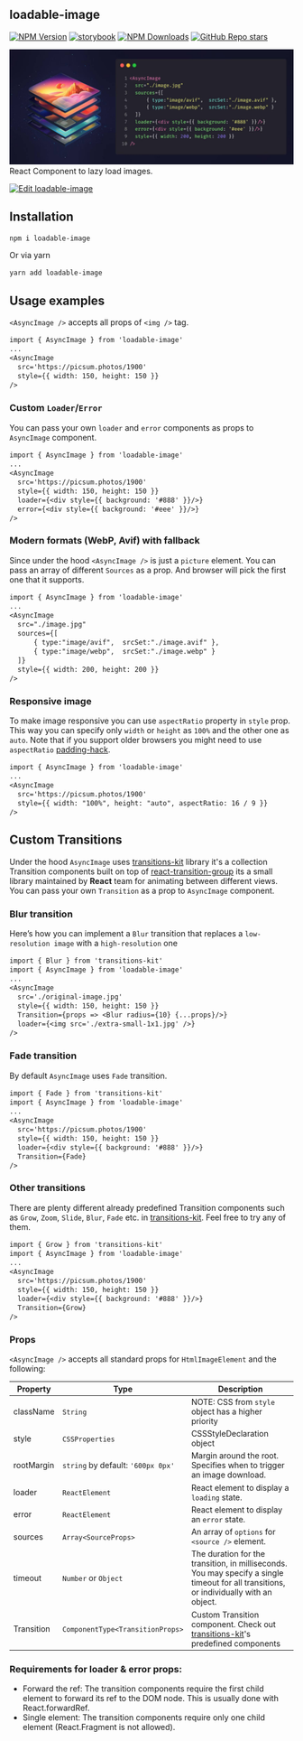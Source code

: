 ## loadable-image

[![NPM Version](https://img.shields.io/npm/v/loadable-image)](https://www.npmjs.com/package/loadable-image)
[![storybook](https://img.shields.io/badge/Storybook-FF4785?logo=storybook&logoColor=white)](https://denchiklut.github.io/loadable-image)
[![NPM Downloads](https://img.shields.io/npm/dw/loadable-image)](https://www.npmjs.com/package/loadable-image)
[![GitHub Repo stars](https://img.shields.io/github/stars/denchiklut/loadable-image)](https://github.com/denchiklut/loadable-image)


<img src="https://github.com/denchiklut/loadable-image/blob/main/public/cover.jpg?raw=true" alt="..." /> React Component to lazy load images.

[![Edit loadable-image](https://codesandbox.io/static/img/play-codesandbox.svg)](https://codesandbox.io/s/loadable-image-ci4440?fontsize=14&hidenavigation=1&theme=dark)

## Installation
 ```
 npm i loadable-image
 ```
Or via yarn
```
yarn add loadable-image
```

## Usage examples
`<AsyncImage />` accepts all props of `<img />` tag.
```tsx
import { AsyncImage } from 'loadable-image'
...
<AsyncImage
  src='https://picsum.photos/1900'
  style={{ width: 150, height: 150 }}
/>
```

### Custom `Loader`/`Error`
You can pass your own `loader` and `error` components as props to `AsyncImage` component.
```tsx
import { AsyncImage } from 'loadable-image'
...
<AsyncImage
  src='https://picsum.photos/1900'
  style={{ width: 150, height: 150 }}
  loader={<div style={{ background: '#888' }}/>}
  error={<div style={{ background: '#eee' }}/>}
/>
```

### Modern formats (WebP, Avif) with fallback
Since under the hood `<AsyncImage />` is just a `picture` element. You can pass an array of different `Sources` as a prop. And browser will pick the first one that it supports.
```tsx
import { AsyncImage } from 'loadable-image'
...
<AsyncImage
  src="./image.jpg"
  sources={[ 
      { type:"image/avif",  srcSet:"./image.avif" }, 
      { type:"image/webp",  srcSet:"./image.webp" } 
  ]}
  style={{ width: 200, height: 200 }}
/>
```

### Responsive image
To make image responsive you can use `aspectRatio` property in `style` prop. This way you can specify only `width` or `height` as `100%` and the other one as `auto`.
Note that if you support older browsers you might need to use `aspectRatio` [padding-hack](https://nikitahl.com/css-aspect-ratio).
```tsx
import { AsyncImage } from 'loadable-image'
...
<AsyncImage
  src='https://picsum.photos/1900'
  style={{ width: "100%", height: "auto", aspectRatio: 16 / 9 }}
/>
```

## Custom Transitions
Under the hood `AsyncImage` uses [transitions-kit](https://github.com/denchiklut/transitions-kit) library
it's a collection Transition components built on top of [react-transition-group](https://github.com/reactjs/react-transition-group) its a small library maintained by **React** team for animating between different views.
You can pass your own `Transition` as a prop to `AsyncImage` component.

### Blur transition
Here’s how you can implement a `Blur` transition that replaces a `low-resolution image` with a `high-resolution` one
```tsx
import { Blur } from 'transitions-kit'
import { AsyncImage } from 'loadable-image'
...
<AsyncImage
  src='./original-image.jpg'
  style={{ width: 150, height: 150 }}
  Transition={props => <Blur radius={10} {...props}/>}
  loader={<img src='./extra-small-1x1.jpg' />}
/>
```

### Fade transition
By default `AsyncImage` uses `Fade` transition.
```tsx
import { Fade } from 'transitions-kit'
import { AsyncImage } from 'loadable-image'
...
<AsyncImage
  src='https://picsum.photos/1900'
  style={{ width: 150, height: 150 }}
  loader={<div style={{ background: '#888' }}/>}
  Transition={Fade}
/>
```

### Other transitions
There are plenty different already predefined Transition components such as `Grow`, `Zoom`, `Slide`, `Blur`, `Fade` etc. in [transitions-kit](https://github.com/denchiklut/transitions-kit).
Feel free to try any of them. 
```tsx
import { Grow } from 'transitions-kit'
import { AsyncImage } from 'loadable-image'
...
<AsyncImage
  src='https://picsum.photos/1900'
  style={{ width: 150, height: 150 }}
  loader={<div style={{ background: '#888' }}/>}
  Transition={Grow}
/>
```


### Props
`<AsyncImage />` accepts all standard props for `HtmlImageElement` and the following:

| Property   | Type                               | Description                                                                                                                             |
|------------|------------------------------------|-----------------------------------------------------------------------------------------------------------------------------------------|
| className  | `String`                           | NOTE: CSS from `style` object has a higher priority                                                                                     |
| style      | `CSSProperties`                    | CSSStyleDeclaration object                                                                                                              |
| rootMargin | `string` by default: `'600px 0px'` | Margin around the root. Specifies when to trigger an image download.                                                                    |
| loader     | `ReactElement`                     | React element to display a `loading` state.                                                                                             |
| error      | `ReactElement`                     | React element to display an `error` state.                                                                                              |
| sources    | `Array<SourceProps>`               | An array of `options` for `<source />` element.                                                                                         |
| timeout    | `Number` or `Object`               | The duration for the transition, in milliseconds. You may specify a single timeout for all transitions, or individually with an object. |
| Transition | `ComponentType<TransitionProps>`   | Custom Transition component. Check out [transitions-kit](https://github.com/denchiklut/transitions-kit)'s predefined components         |

### Requirements for loader & error props:
- Forward the ref: The transition components require the first child element to forward its ref to the DOM node. This is usually done with React.forwardRef.
- Single element: The transition components require only one child element (React.Fragment is not allowed).

